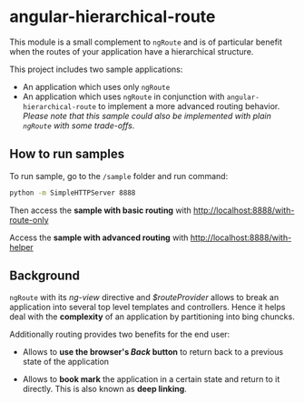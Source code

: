 angular-hierarchical-route
==========================

This module is a small complement to `ngRoute` and is of particular benefit when the routes of your application have a hierarchical structure.

This project includes two sample applications:

* An application which uses only `ngRoute`
* An application which uses `ngRoute` in conjunction with `angular-hierarchical-route`
  to implement a more advanced routing behavior. *Please note that this sample
  could also be implemented with plain `ngRoute` with some trade-offs*.

How to run samples
-----------------
To run sample, go to the `/sample` folder and run command:

```sh
python -m SimpleHTTPServer 8888
```

Then access the **sample with basic routing** with
 [http://localhost:8888/with-route-only](http://localhost:8888/with-route-only)

Access the **sample with advanced routing** with
 [http://localhost:8888/with-helper](http://localhost:8888/with-helper)

Background
----------
`ngRoute` with its *ng-view* directive and *$routeProvider* allows to break an
application into several top level templates and controllers. Hence it helps
deal with the **complexity** of an application by partitioning into bing chuncks.

Additionally routing provides two benefits for the end user:

* Allows to **use the browser's _Back_ button** to return back to a previous state
  of the application
 
* Allows to **book mark** the application in a certain state and return to it directly.
  This is also known as **deep linking**.